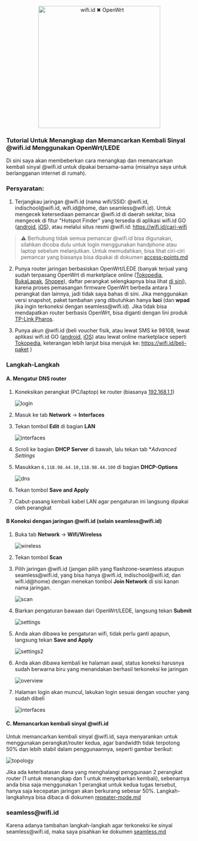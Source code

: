 <p align="center">
    <img src="https://github.com/kopijahe/wifiid-openwrt/blob/master/pics/header.png" alt="wifi.id ✖ OpenWrt" width="330">
</p>

### **Tutorial Untuk Menangkap dan Memancarkan Kembali Sinyal @wifi.id Menggunakan OpenWrt/LEDE**

Di sini saya akan membeberkan cara menangkap dan memancarkan kembali sinyal @wifi.id untuk dipakai bersama-sama (misalnya saya untuk berlangganan internet di rumah).

### **Persyaratan:**

1. Terjangkau jaringan @wifi.id (nama wifi/SSID: @wifi.id, indischool<span></span>@wifi.id, wifi.id@home, dan seamless<span></span>@wifi.id). Untuk mengecek ketersediaan pemancar @wifi.id di daerah sekitar, bisa mengecek di fitur "Hotspot Finder" yang tersedia di aplikasi wifi.id GO ([android](https://play.google.com/store/apps/details?id=com.telkom.wifiidgo), [iOS](https://apps.apple.com/id/app/wifi-id-go/id1198078195)), atau melalui situs resmi @wifi.id: https://wifi.id/cari-wifi

> :warning: Berhubung tidak semua pemancar @wifi.id bisa digunakan, silahkan dicoba dulu untuk login menggunakan handphone atau laptop sebelum melanjutkan. Untuk memudahkan, bisa lihat ciri-ciri pemancar yang biasanya bisa dipakai di dokumen [access-points.md](access-points.md)

2. Punya router jaringan berbasiskan OpenWrt/LEDE (banyak terjual yang sudah terpasang OpenWrt di marketplace online ([Tokopedia](https://www.tokopedia.com/search?st=product&q=openwrt), [BukaLapak](https://www.bukalapak.com/products?search%5Bkeywords%5D=openwrt), [Shopee](https://shopee.co.id/search?keyword=openwrt)), daftar perangkat selengkapnya bisa lihat [di sini](http://wiki.openwrt.org/toh/start)), karena proses pemasangan firmware OpenWrt berbeda antara 1 perangkat dan lainnya, jadi tidak saya bahas di sini. Jika menggunakan versi snapshot, paket tambahan yang dibutuhkan hanya **luci** (dan **wpad** jika ingin terkoneksi dengan seamless<span></span>@wifi.id). Jika tidak bisa mendapatkan router berbasis OpenWrt, bisa diganti dengan lini produk [TP-Link Pharos](tplink-pharos.md).

3. Punya akun @wifi.id (beli voucher fisik, atau lewat SMS ke 98108, lewat aplikasi wifi.id GO ([android](https://play.google.com/store/apps/details?id=com.telkom.wifiidgo), [iOS](https://apps.apple.com/id/app/wifi-id-go/id1198078195)) atau lewat online marketplace seperti [Tokopedia](https://www.tokopedia.com/streaming/), keterangan lebih lanjut bisa merujuk ke: https://wifi.id/beli-paket )


### **Langkah-Langkah**
#### **A. Mengatur DNS router**
1. Koneksikan perangkat (PC/laptop) ke router (biasanya [192.168.1.1](http://192.168.1.1))

   ![login](pics/01-login-router.png)

2. Masuk ke tab **Network** -> **Interfaces**

3. Tekan tombol **Edit** di bagian **LAN**

   ![interfaces](pics/02-interfaces.png)

4. Scroll ke bagian **DHCP Server** di bawah, lalu tekan tab **Advanced Settings*

5. Masukkan `6,118.98.44.10,118.98.44.100` di bagian **DHCP-Options**

   ![dns](pics/03-dns-server.png)

6. Tekan tombol **Save and Apply**

7. Cabut-pasang kembali kabel LAN agar pengaturan ini langsung dipakai oleh perangkat

#### **B Koneksi dengan jaringan @wifi.id (selain seamless<span></span>@wifi.id)**

1. Buka tab **Network** -> **Wifi/Wireless**

   ![wireless](pics/04-interface-wlan.png)

2. Tekan tombol **Scan**

3. Pilih jaringan @wifi.id (jangan pilih yang flashzone-seamless ataupun seamless<span></span>@wifi.id, yang bisa hanya @wifi.id, indischool<span></span>@wifi.id, dan wifi.id@home) dengan menekan tombol **Join Network** di sisi kanan nama jaringan.

   ![scan](pics/05-join-network.png)

4. Biarkan pengaturan bawaan dari OpenWrt/LEDE, langsung tekan **Submit**

   ![settings](pics/06-join-network-2.png)

5. Anda akan dibawa ke pengaturan wifi, tidak perlu ganti apapun, langsung tekan **Save and Apply**

   ![settings2](pics/07-wlan-config.png)

6. Anda akan dibawa kembali ke halaman awal, status koneksi harusnya sudah berwarna biru yang menandakan berhasil terkoneksi ke jaringan

   ![overview](pics/08-wlan-overview.png)

7. Halaman login akan muncul, lakukan login sesuai dengan voucher yang sudah dibeli

   ![interfaces](pics/09-login-page.png)

#### **C. Memancarkan kembali sinyal @wifi.id**

Untuk memancarkan kembali sinyal @wifi.id, saya menyarankan untuk menggunakan perangkat/router kedua, agar bandwidth tidak terpotong 50% dan lebih stabil dalam penggunaannya, seperti gambar berikut:

   ![topology](pics/topology.png)

Jika ada keterbatasan dana yang menghalangi penggunaan 2 perangkat router (1 untuk menangkap dan 1 untuk menyebarkan kembali), sebenarnya anda bisa saja menggunakan 1 perangkat untuk kedua tugas tersebut, hanya saja kecepatan jaringan akan berkurang sebesar 50%. Langkah-langkahnya bisa dibaca di dokumen [repeater-mode.md](repeater-mode.md)

### seamless<span></span>@wifi.id

Karena adanya tambahan langkah-langkah agar terkoneksi ke sinyal seamless<span></span>@wifi.id, maka saya pisahkan ke dokumen [seamless.md](seamless.md)